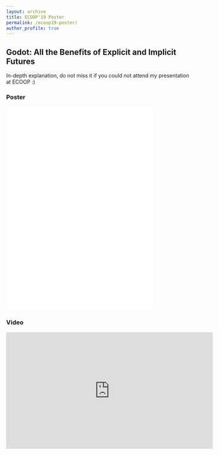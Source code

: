 ```yaml
---
layout: archive
title: ECOOP'19 Poster
permalink: /ecoop19-poster/
author_profile: true
---
```


## Godot: All the Benefits of Explicit and Implicit Futures

In-depth explanation, do not miss it if you could not attend my presentation at ECOOP :)

### Poster

<embed src="/files/FinalposterPortrait.pdf" type="application/pdf" width="400px" height="550px" style="width=400px; height=550px"/>

### Video

<iframe width="560" height="315" src="https://www.youtube.com/embed/lODcqlx9vKs" frameborder="0" allow="accelerometer; autoplay; encrypted-media; gyroscope; picture-in-picture" allowfullscreen></iframe>
